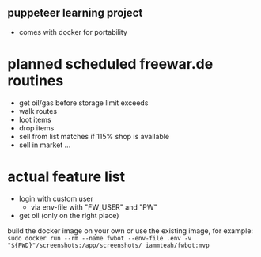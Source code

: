 ## puppeteer learning project
- comes with docker for portability
# planned scheduled freewar.de routines
- get oil/gas before storage limit exceeds
- walk routes
- loot items
- drop items
- sell from list matches if 115% shop is available
- sell in market
...
# actual feature list
- login with custom user
    - via env-file with "FW_USER" and "PW"
- get oil (only on the right place)

build the docker image on your own or use the existing image, for example:
```sudo docker run --rm --name fwbot --env-file .env -v "${PWD}"/screenshots:/app/screenshots/ iammteah/fwbot:mvp```